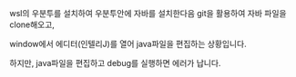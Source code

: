 wsl의 우분투를 설치하여 
우분투안에 자바를 설치한다음
git을 활용하여 자바 파일을 clone해오고, 

window에서 에디터(인텔리J)를 열어 java파일을 편집하는 상황입니다. 

하지만, java파일을 편집하고 debug를 실행하면 에러가 납니다.
